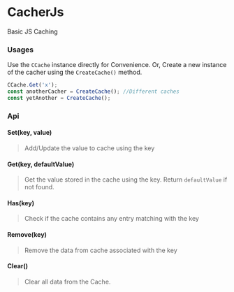 # CacherJs
Basic JS Caching

### Usages
Use the `CCache` instance directly for Convenience.
Or, Create a new instance of the cacher using the `CreateCache()` method.

```js
CCache.Get('x');
const anotherCacher = CreateCache(); //Different caches
const yetAnother = CreateCache();
```

### Api

#### Set(key, value)
> Add/Update the value to cache using the key

#### Get(key, defaultValue)
> Get the value stored in the cache using the key. Return `defaultValue` if not found.

#### Has(key)
> Check if the cache contains any entry matching with the key

#### Remove(key)
> Remove the data from cache associated with the key

#### Clear()
> Clear all data from the Cache.

